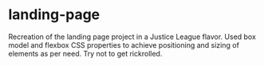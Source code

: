 # landing-page

Recreation of the landing page project in a Justice League flavor. Used box model and flexbox CSS properties to achieve positioning and sizing of elements as per need. Try not to get rickrolled.